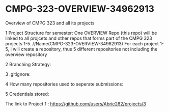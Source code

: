 # CMPG-323-OVERVIEW-34962913
Overview of CMPG 323 and all its projects

1 Project Structure for semester:
One OVERVIEW Repo (this repo) will be linked to all projcets and other repos that forms part of the CMPG 323 projects 1-5. //Name(CMPG-323-OVERVIEW-34962913)
For each project 1-5, I will create a repository, thus 5 different repositories not including the overview repository

2 Branching Strategy:

3 .gitignore:

4 How many repositories used to seperate submissions:

5 Credentials stored: 


The link to Project 1 : https://github.com/users/Abrie282/projects/3
